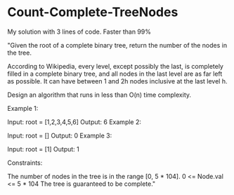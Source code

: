 # Count-Complete-TreeNodes
My solution with 3 lines of code. Faster than 99%

"Given the root of a complete binary tree, return the number of the nodes in the tree.

According to Wikipedia, every level, except possibly the last, is completely filled in a complete binary tree, and all nodes in the last level are as far left as possible. It can have between 1 and 2h nodes inclusive at the last level h.

Design an algorithm that runs in less than O(n) time complexity.

 

Example 1:


Input: root = [1,2,3,4,5,6]
Output: 6
Example 2:

Input: root = []
Output: 0
Example 3:

Input: root = [1]
Output: 1
 

Constraints:

The number of nodes in the tree is in the range [0, 5 * 104].
0 <= Node.val <= 5 * 104
The tree is guaranteed to be complete."
